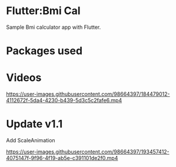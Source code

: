 # Flutter:Bmi Cal
Sample Bmi calculator app with Flutter.

# Packages used

# Videos
https://user-images.githubusercontent.com/98664397/184479012-4112672f-5da4-4230-b439-5d3c5c2fafe6.mp4

# Update v1.1
Add ScaleAnimation

https://user-images.githubusercontent.com/98664397/193457412-4075147f-9f96-4f19-ab5e-c391101de2f0.mp4
